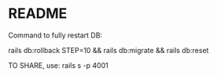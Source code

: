 # README

<!-- This README would normally document whatever steps are necessary to get the
application up and running.

Things you may want to cover:

* Ruby version

* System dependencies

* Configuration

* Database creation

* Database initialization

* How to run the test suite

* Services (job queues, cache servers, search engines, etc.)

* Deployment instructions

* ... -->



Command to fully restart DB:

rails db:rollback STEP=10 && rails db:migrate && rails db:reset

TO SHARE, use: rails s -p 4001